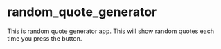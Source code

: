 # random_quote_generator

This is random quote generator app. This will show random quotes each time you press the button.
